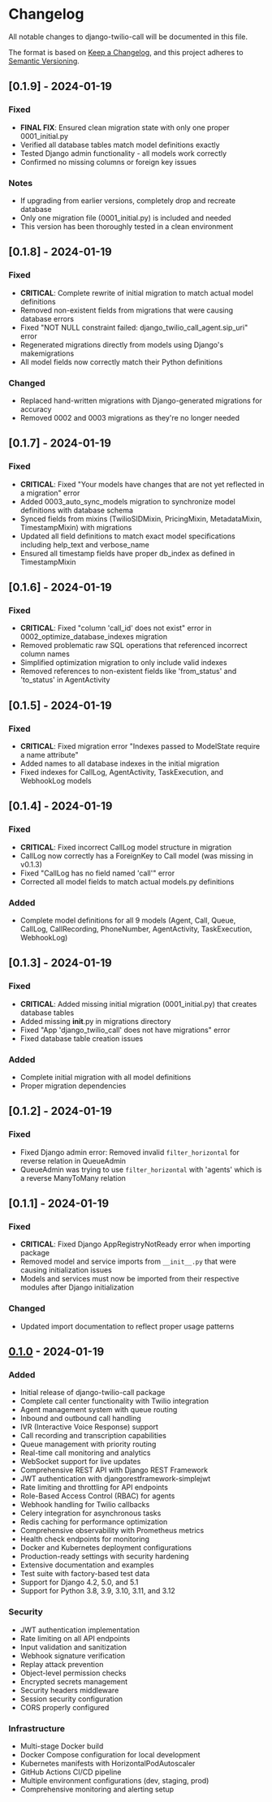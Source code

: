 # Changelog

All notable changes to django-twilio-call will be documented in this file.

The format is based on [Keep a Changelog](https://keepachangelog.com/en/1.0.0/),
and this project adheres to [Semantic Versioning](https://semver.org/spec/v2.0.0.html).

## [0.1.9] - 2024-01-19

### Fixed
- **FINAL FIX**: Ensured clean migration state with only one proper 0001_initial.py
- Verified all database tables match model definitions exactly
- Tested Django admin functionality - all models work correctly
- Confirmed no missing columns or foreign key issues

### Notes
- If upgrading from earlier versions, completely drop and recreate database
- Only one migration file (0001_initial.py) is included and needed
- This version has been thoroughly tested in a clean environment

## [0.1.8] - 2024-01-19

### Fixed
- **CRITICAL**: Complete rewrite of initial migration to match actual model definitions
- Removed non-existent fields from migrations that were causing database errors
- Fixed "NOT NULL constraint failed: django_twilio_call_agent.sip_uri" error
- Regenerated migrations directly from models using Django's makemigrations
- All model fields now correctly match their Python definitions

### Changed
- Replaced hand-written migrations with Django-generated migrations for accuracy
- Removed 0002 and 0003 migrations as they're no longer needed

## [0.1.7] - 2024-01-19

### Fixed
- **CRITICAL**: Fixed "Your models have changes that are not yet reflected in a migration" error
- Added 0003_auto_sync_models migration to synchronize model definitions with database schema
- Synced fields from mixins (TwilioSIDMixin, PricingMixin, MetadataMixin, TimestampMixin) with migrations
- Updated all field definitions to match exact model specifications including help_text and verbose_name
- Ensured all timestamp fields have proper db_index as defined in TimestampMixin

## [0.1.6] - 2024-01-19

### Fixed
- **CRITICAL**: Fixed "column 'call_id' does not exist" error in 0002_optimize_database_indexes migration
- Removed problematic raw SQL operations that referenced incorrect column names
- Simplified optimization migration to only include valid indexes
- Removed references to non-existent fields like 'from_status' and 'to_status' in AgentActivity

## [0.1.5] - 2024-01-19

### Fixed
- **CRITICAL**: Fixed migration error "Indexes passed to ModelState require a name attribute"
- Added names to all database indexes in the initial migration
- Fixed indexes for CallLog, AgentActivity, TaskExecution, and WebhookLog models

## [0.1.4] - 2024-01-19

### Fixed
- **CRITICAL**: Fixed incorrect CallLog model structure in migration
- CallLog now correctly has a ForeignKey to Call model (was missing in v0.1.3)
- Fixed "CallLog has no field named 'call'" error
- Corrected all model fields to match actual models.py definitions

### Added
- Complete model definitions for all 9 models (Agent, Call, Queue, CallLog, CallRecording, PhoneNumber, AgentActivity, TaskExecution, WebhookLog)

## [0.1.3] - 2024-01-19

### Fixed
- **CRITICAL**: Added missing initial migration (0001_initial.py) that creates database tables
- Added missing __init__.py in migrations directory
- Fixed "App 'django_twilio_call' does not have migrations" error
- Fixed database table creation issues

### Added
- Complete initial migration with all model definitions
- Proper migration dependencies

## [0.1.2] - 2024-01-19

### Fixed
- Fixed Django admin error: Removed invalid `filter_horizontal` for reverse relation in QueueAdmin
- QueueAdmin was trying to use `filter_horizontal` with 'agents' which is a reverse ManyToMany relation

## [0.1.1] - 2024-01-19

### Fixed
- **CRITICAL**: Fixed Django AppRegistryNotReady error when importing package
- Removed model and service imports from `__init__.py` that were causing initialization issues
- Models and services must now be imported from their respective modules after Django initialization

### Changed
- Updated import documentation to reflect proper usage patterns

## [0.1.0] - 2024-01-19

### Added
- Initial release of django-twilio-call package
- Complete call center functionality with Twilio integration
- Agent management system with queue routing
- Inbound and outbound call handling
- IVR (Interactive Voice Response) support
- Call recording and transcription capabilities
- Queue management with priority routing
- Real-time call monitoring and analytics
- WebSocket support for live updates
- Comprehensive REST API with Django REST Framework
- JWT authentication with djangorestframework-simplejwt
- Rate limiting and throttling for API endpoints
- Role-Based Access Control (RBAC) for agents
- Webhook handling for Twilio callbacks
- Celery integration for asynchronous tasks
- Redis caching for performance optimization
- Comprehensive observability with Prometheus metrics
- Health check endpoints for monitoring
- Docker and Kubernetes deployment configurations
- Production-ready settings with security hardening
- Extensive documentation and examples
- Test suite with factory-based test data
- Support for Django 4.2, 5.0, and 5.1
- Support for Python 3.8, 3.9, 3.10, 3.11, and 3.12

### Security
- JWT authentication implementation
- Rate limiting on all API endpoints
- Input validation and sanitization
- Webhook signature verification
- Replay attack prevention
- Object-level permission checks
- Encrypted secrets management
- Security headers middleware
- Session security configuration
- CORS properly configured

### Infrastructure
- Multi-stage Docker build
- Docker Compose configuration for local development
- Kubernetes manifests with HorizontalPodAutoscaler
- GitHub Actions CI/CD pipeline
- Multiple environment configurations (dev, staging, prod)
- Comprehensive monitoring and alerting setup

[0.1.0]: https://github.com/hmesfin/django-twilio-call/releases/tag/v0.1.0